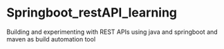 # Springboot_restAPI_learning
Building and experimenting with REST APIs using java and springboot and maven as build automation tool
